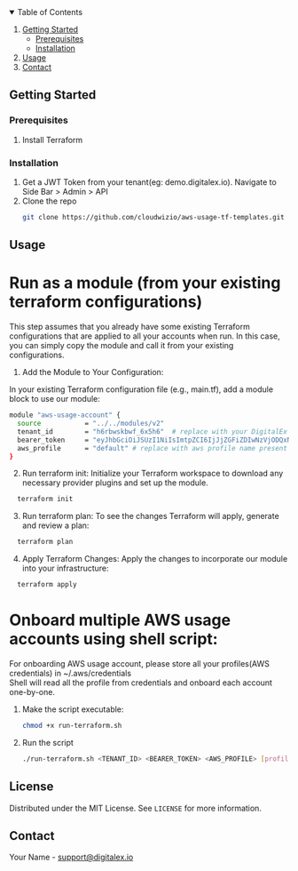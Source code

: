 <!-- PROJECT LOGO -->

<!-- TABLE OF CONTENTS -->
<details open="open">
  <summary>Table of Contents</summary>
  <ol>
    <li>
      <a href="#getting-started">Getting Started</a>
      <ul>
        <li><a href="#prerequisites">Prerequisites</a></li>
        <li><a href="#installation">Installation</a></li>
      </ul>
    </li>
    <li><a href="#usage">Usage</a></li>
    <li><a href="#contact">Contact</a></li>
  </ol>
</details>

<!-- GETTING STARTED -->
## Getting Started



### Prerequisites

1. Install Terraform
   

### Installation

1. Get a JWT Token from your tenant(eg: demo.digitalex.io). Navigate to Side Bar > Admin > API
2. Clone the repo
   ```sh
   git clone https://github.com/cloudwizio/aws-usage-tf-templates.git
   ```

<!-- USAGE EXAMPLES -->
## Usage

# Run as a module (from your existing terraform configurations)
This step assumes that you already have some existing Terraform configurations that are applied to all your accounts when run. In this case, you can simply copy the module and call it from your existing configurations.

1. Add the Module to Your Configuration:

In your existing Terraform configuration file (e.g., main.tf), add a module block to use our module:

```sh
module "aws-usage-account" {
  source           = "../../modules/v2"
  tenant_id        = "h6rbwskbwf_6x5h6"  # replace with your DigitalEx tenant id
  bearer_token     = "eyJhbGciOiJSUzI1NiIsImtpZCI6IjJjZGFiZDIwNzVjODQxNDI0NDY3MTNlM2U0NGU5ZDcxOGU3YzJkYjQiLCJ0eXAiOiJKV1QifQ..." # replace with DigitalEx JWT token
  aws_profile      = "default" # replace with aws profile name present in ~/.aws/credentials
}
```

2. Run terraform init:
Initialize your Terraform workspace to download any necessary provider plugins and set up the module.

```sh
  terraform init
```

3. Run terraform plan:
To see the changes Terraform will apply, generate and review a plan:

```sh
  terraform plan
```

4. Apply Terraform Changes:
Apply the changes to incorporate our module into your infrastructure:

```sh
  terraform apply
```

# Onboard multiple AWS usage accounts using shell script:

For onboarding AWS usage account, please store all your profiles(AWS credentials) in ~/.aws/credentials  
Shell will read all the profile from credentials and onboard each account one-by-one.

1. Make the script executable:
    ```sh 
    chmod +x run-terraform.sh
    ```

2. Run the script
    ```sh 
    ./run-terraform.sh <TENANT_ID> <BEARER_TOKEN> <AWS_PROFILE> [profile2] [profile3] ...
    ```
<!-- LICENSE -->
## License

Distributed under the MIT License. See `LICENSE` for more information.

<!-- CONTACT -->
## Contact

Your Name - support@digitalex.io
